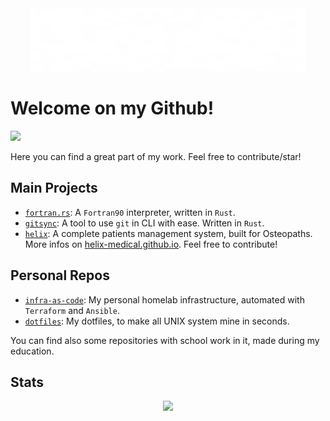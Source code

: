 <div align="center">
  <img src="src/logo.png" />
</div>

# Welcome on my Github!

[![](https://img.shields.io/badge/follow%20me-github-orange?style=for-the-badge&logo=github)]()

Here you can find a great part of my work. Feel free to contribute/star!

## Main Projects

+ [`fortran.rs`](https://github.com/xavier2p/fortran.rs): A `Fortran90` interpreter, written in `Rust`.
+ [`gitsync`](https://github.com/xavier2p/gitsync): A tool to use `git` in CLI with ease. Written in `Rust`.
+ [`helix`](https://github.com/helix-medical): A complete patients management system, built for Osteopaths. More infos on [helix-medical.github.io](https://helix-medical.github.io). Feel free to contribute!

## Personal Repos
+ [`infra-as-code`](https://github.com/xavier2p/infra-as-code): My personal homelab infrastructure, automated with `Terraform` and `Ansible`.
+ [`dotfiles`](https://github.com/xavier2p/dotfiles): My dotfiles, to make all UNIX system mine in seconds.

You can find also some repositories with school work in it, made during my education.


## Stats

<div align="center">
  <img src="https://github-readme-stats.vercel.app/api?username=xavier2p&show_icons=true&rank_icon=github&theme=onedark" />
</div>
